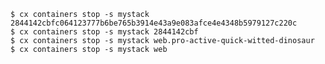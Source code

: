 <!-- layout:code post: containers_example -->

```
$ cx containers stop -s mystack 2844142cbfc064123777b6be765b3914e43a9e083afce4e4348b5979127c220c
$ cx containers stop -s mystack 2844142cbf
$ cx containers stop -s mystack web.pro-active-quick-witted-dinosaur
$ cx containers stop -s mystack web
```
